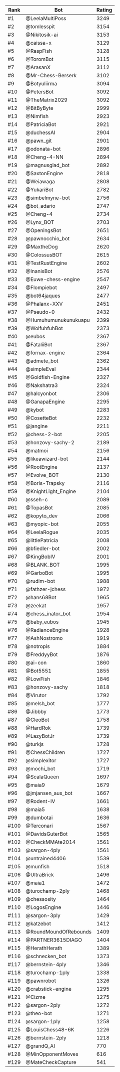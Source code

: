 Rank|Bot|Rating
---|---|---
#1|@LeelaMultiPoss|3249
#2|@tomlesspit|3154
#3|@Nikitosik-ai|3153
#4|@caissa-x|3129
#5|@RaspFish|3128
#6|@ToromBot|3115
#7|@ArasanX|3112
#8|@Mr-Chess-Berserk|3102
#9|@Botyuliirma|3094
#10|@PetersBot|3092
#11|@TheMatrix2029|3092
#12|@BitByByte|2999
#13|@Nimfish|2923
#14|@PatriciaBot|2921
#15|@duchessAI|2904
#16|@pawn_git|2901
#17|@odonata-bot|2896
#18|@Cheng-4-NN|2894
#19|@magnusglad_bot|2892
#20|@SaxtonEngine|2818
#21|@Weiawaga|2808
#22|@YukariBot|2782
#23|@simbelmyne-bot|2756
#24|@bot_adario|2747
#25|@Cheng-4|2734
#26|@Lynx_BOT|2703
#27|@OpeningsBot|2651
#28|@pawnocchio_bot|2634
#29|@MaxtheDog|2620
#30|@ColossusBOT|2615
#31|@TestRustEngine|2602
#32|@InanisBot|2576
#33|@Euwe-chess-engine|2547
#34|@Flompiebot|2497
#35|@bot64jaques|2477
#36|@Phalanx-XXV|2451
#37|@Pseudo-0|2432
#38|@Humuhumunukunukuapu|2399
#39|@WolfuhfuhBot|2373
#40|@eubos|2367
#41|@FataliiBot|2367
#42|@fornax-engine|2364
#43|@admete_bot|2362
#44|@simpleEval|2344
#45|@Goldfish-Engine|2327
#46|@Nakshatra3|2324
#47|@halcyonbot|2306
#48|@GanapaEngine|2295
#49|@kybot|2283
#50|@CosetteBot|2232
#51|@jangine|2211
#52|@chess-2-bot|2205
#53|@honzovy-sachy-2|2189
#54|@matmoi|2156
#55|@likeawizard-bot|2144
#56|@RootEngine|2137
#57|@Evolve_BOT|2130
#58|@Boris-Trapsky|2116
#59|@KnightLight_Engine|2104
#60|@sseh-c|2089
#61|@TopasBot|2085
#62|@kopyto_dev|2066
#63|@myopic-bot|2055
#64|@LeelaRogue|2035
#65|@littlePatricia|2008
#66|@bfiedler-bot|2002
#67|@KingBobIV|2001
#68|@BLANK_BOT|1995
#69|@GarboBot|1995
#70|@rudim-bot|1988
#71|@fathzer-jchess|1972
#72|@hans68Bot|1965
#73|@zeekat|1957
#74|@chess_inator_bot|1954
#75|@baby_eubos|1945
#76|@RadianceEngine|1928
#77|@AshNostromo|1919
#78|@notropis|1884
#79|@FreddyyBot|1876
#80|@ai-con|1860
#81|@Bot5551|1855
#82|@LowFish|1846
#83|@honzovy-sachy|1818
#84|@Virutor|1792
#85|@melsh_bot|1777
#86|@Jibbby|1773
#87|@CleoBot|1758
#88|@HardRok|1739
#89|@LazyBotJr|1739
#90|@turkjs|1728
#91|@ChessChildren|1727
#92|@simplexitor|1727
#93|@mochi_bot|1719
#94|@ScalaQueen|1697
#95|@maia9|1679
#96|@jmjansen_aus_bot|1667
#97|@Rodent-IV|1661
#98|@maia5|1638
#99|@dumbotai|1636
#100|@Terconari|1567
#101|@DavidsGuterBot|1565
#102|@CheckMMAte2014|1561
#103|@sargon-4ply|1561
#104|@untrained4406|1539
#105|@munfish|1518
#106|@UltraBrick|1496
#107|@maia1|1472
#108|@turochamp-2ply|1468
#109|@chessosity|1464
#110|@LogosEngine|1446
#111|@sargon-3ply|1429
#112|@katzebot|1412
#113|@RoundMoundOfRebounds|1409
#114|@PARTNER3615DIAGO|1404
#115|@HerathHerath|1389
#116|@schnecken_bot|1373
#117|@bernstein-4ply|1346
#118|@turochamp-1ply|1338
#119|@pawnrobot|1326
#120|@crabstick-engine|1295
#121|@Cizme|1275
#122|@sargon-2ply|1272
#123|@theo-bot|1271
#124|@sargon-1ply|1258
#125|@LouisChess48-6K|1226
#126|@bernstein-2ply|1218
#127|@grandQ_AI|770
#128|@MinOpponentMoves|616
#129|@MateCheckCapture|541
